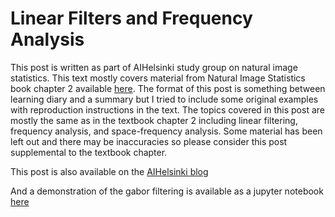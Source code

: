 Linear Filters and Frequency Analysis
=====================================

This post is written as part of AIHelsinki study group on natural image statistics. This text mostly covers material from Natural Image Statistics book chapter 2 available [here](http://www.naturalimagestatistics.net/). The format of this post is something between learning diary and a summary but I tried to include some original examples with reproduction instructions in the text. The topics covered in this post are mostly the same as in the textbook chapter 2 including linear filtering, frequency analysis, and space-frequency analysis. Some material has been left out and there may be inaccuracies so please consider this post supplemental to the textbook chapter.

This post is also available on the [AIHelsinki blog](http://www.aihelsinki.com/risto-post/)

And a demonstration of the gabor filtering is available as a jupyter notebook [here](https://github.com/vuoristo/gabor_demo)
